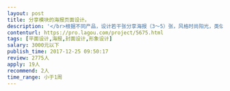 ```yaml
---                
layout: post       
title: 分享模块的海报页面设计。           
description: '</br>根据不同产品，设计若干张分享海报（3～5）张，风格时尚阳光，类似gopro配图。</br>'     
contenturl: https://pro.lagou.com/project/5675.html      
tags: [平面设计,海报,封面设计,形象设计]            
salary: 3000元以下          
publish_time: 2017-12-25 09:50:17         
review: 2775人                   
apply: 19人                   
recommend: 2人                   
time_range: 小于1周              
---                 
```

